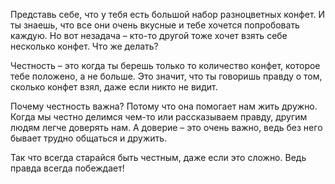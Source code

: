 Представь себе, что у тебя есть большой набор разноцветных конфет. И ты знаешь, что все они очень вкусные и тебе хочется попробовать каждую. Но вот незадача – кто-то другой тоже хочет взять себе несколько конфет. Что же делать?

Честность – это когда ты берешь только то количество конфет, которое тебе положено, а не больше. Это значит, что ты говоришь правду о том, сколько конфет взял, даже если никто не видит.

Почему честность важна? Потому что она помогает нам жить дружно. Когда мы честно делимся чем-то или рассказываем правду, другим людям легче доверять нам. А доверие – это очень важно, ведь без него бывает трудно общаться и дружить.

Так что всегда старайся быть честным, даже если это сложно. Ведь правда всегда побеждает!